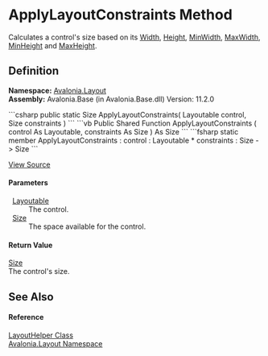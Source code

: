 # ApplyLayoutConstraints Method


Calculates a control's size based on its <a href="P_Avalonia_Layout_Layoutable_Width">Width</a>, <a href="P_Avalonia_Layout_Layoutable_Height">Height</a>, <a href="P_Avalonia_Layout_Layoutable_MinWidth">MinWidth</a>, <a href="P_Avalonia_Layout_Layoutable_MaxWidth">MaxWidth</a>, <a href="P_Avalonia_Layout_Layoutable_MinHeight">MinHeight</a> and <a href="P_Avalonia_Layout_Layoutable_MaxHeight">MaxHeight</a>.



## Definition
**Namespace:** <a href="N_Avalonia_Layout">Avalonia.Layout</a>  
**Assembly:** Avalonia.Base (in Avalonia.Base.dll) Version: 11.2.0

<Tabs groupId="api-code-preview">
<TabItem value="csharp" label="C#">
```csharp
public static Size ApplyLayoutConstraints(
	Layoutable control,
	Size constraints
)
```
</TabItem>
<TabItem value="vb" label="VB">
```vb
Public Shared Function ApplyLayoutConstraints ( 
	control As Layoutable,
	constraints As Size
) As Size
```
</TabItem>
<TabItem value="fsharp" label="F#">
```fsharp
static member ApplyLayoutConstraints : 
        control : Layoutable * 
        constraints : Size -> Size 
```
</TabItem>
</Tabs>



<a href="https://github.com/AvaloniaUI/Avalonia/tree/master/src/Avalonia.Base/Layout/LayoutHelper.cs#L29" title="View the source code">View Source</a>



#### Parameters
<dl><dt>  <a href="T_Avalonia_Layout_Layoutable">Layoutable</a></dt><dd>The control.</dd><dt>  <a href="T_Avalonia_Size">Size</a></dt><dd>The space available for the control.</dd></dl>

#### Return Value
<a href="T_Avalonia_Size">Size</a>  
The control's size.

## See Also


#### Reference
<a href="T_Avalonia_Layout_LayoutHelper">LayoutHelper Class</a>  
<a href="N_Avalonia_Layout">Avalonia.Layout Namespace</a>  

